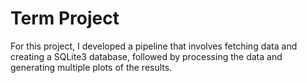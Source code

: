 # Term Project
For this project, I developed a pipeline that involves fetching data and creating a SQLite3 database, 
followed by processing the data and generating multiple plots of the results.

